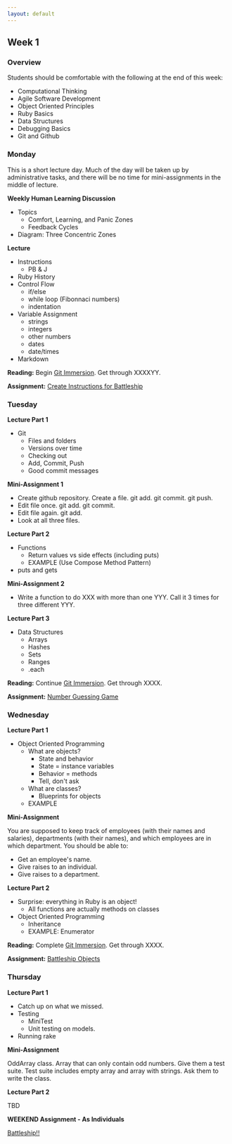 ```yaml
---
layout: default
---
```


## Week 1

### Overview

Students should be comfortable with the following at the end of this week:

* Computational Thinking
* Agile Software Development
* Object Oriented Principles
* Ruby Basics
* Data Structures
* Debugging Basics
* Git and Github

### Monday

This is a short lecture day.  Much of the day will be taken up by administrative tasks, and there will be no time for mini-assignments in the middle of lecture.

**Weekly Human Learning Discussion**

* Topics
  * Comfort, Learning, and Panic Zones
  <!-- My job is to keep you at the outer edge of the Learning Zone -->
  * Feedback Cycles
  <!-- They're important in life. The shorter and more frequent they are, the better. -->
  <!-- You'll be giving the TA daily reports on where you are in the zones. -->
  <!-- 1-6 for lecture, 1-6 for assignment, # of hours for assignment. -->
* Diagram: Three Concentric Zones


**Lecture**

* Instructions
  * PB & J
* Ruby History
* Control Flow
  * if/else
  * while loop (Fibonnaci numbers)
  * indentation
* Variable Assignment
  * strings
  * integers
  * other numbers
  * dates
  * date/times
* Markdown

**Reading:** Begin [Git Immersion](http://gitimmersion.com/).  Get through XXXXYY.

**Assignment:** [Create Instructions for Battleship](https://github.com/tiyd-rails-2015-01/w1a-battleship-instructions)

### Tuesday

**Lecture Part 1**

* Git
  * Files and folders
  * Versions over time
  * Checking out
  * Add, Commit, Push
  * Good commit messages

**Mini-Assignment 1**

* Create github repository.  Create a file.  git add.  git commit.  git push.
* Edit file once.  git add.  git commit.
* Edit file again.  git add.
* Look at all three files.

**Lecture Part 2**

* Functions
  * Return values vs side effects (including puts)
  * EXAMPLE (Use Compose Method Pattern)
* puts and gets

**Mini-Assignment 2**

* Write a function to do XXX with more than one YYY.  Call it 3 times for three different YYY.

**Lecture Part 3**

* Data Structures
  * Arrays
  * Hashes
  * Sets
  * Ranges
  * .each

**Reading:** Continue [Git Immersion](http://gitimmersion.com/).  Get through XXXX.

**Assignment:** [Number Guessing Game](https://github.com/tiyd-rails-2015-01/w1b-number-guessing)

### Wednesday

**Lecture Part 1**

* Object Oriented Programming
  * What are objects?
    * State and behavior
    * State = instance variables
    * Behavior = methods
    * Tell, don't ask
  * What are classes?
    * Blueprints for objects
  * EXAMPLE

**Mini-Assignment**

You are supposed to keep track of employees (with their names and salaries), departments (with their names), and which employees are in which department.  You should be able to:

* Get an employee's name.
* Give raises to an individual.
* Give raises to a department.

**Lecture Part 2**

* Surprise: everything in Ruby is an object!
  * All functions are actually methods on classes
* Object Oriented Programming
  * Inheritance
  * EXAMPLE: Enumerator

**Reading:** Complete [Git Immersion](http://gitimmersion.com/).  Get through XXXX.

**Assignment:** [Battleship Objects](https://github.com/tiyd-rails-2015-01/w1c-battleship-objects)

### Thursday

**Lecture Part 1**

* Catch up on what we missed.
* Testing
  * MiniTest
  * Unit testing on models.
* Running rake

**Mini-Assignment**

OddArray class.  Array that can only contain odd numbers.  Give them a test suite.  Test suite includes empty array and array with strings.  Ask them to write the class.

**Lecture Part 2**

TBD

**WEEKEND Assignment - As Individuals**

[Battleship!!](https://github.com/tiyd-rails-2015-01/w1d-battleship)
